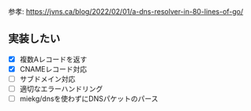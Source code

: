 参孝: https://jvns.ca/blog/2022/02/01/a-dns-resolver-in-80-lines-of-go/

## 実装したい
- [x] 複数Aレコードを返す
- [x] CNAMEレコード対応
- [ ] サブドメイン対応
- [ ] 適切なエラーハンドリング
- [ ] miekg/dnsを使わずにDNSパケットのパース
